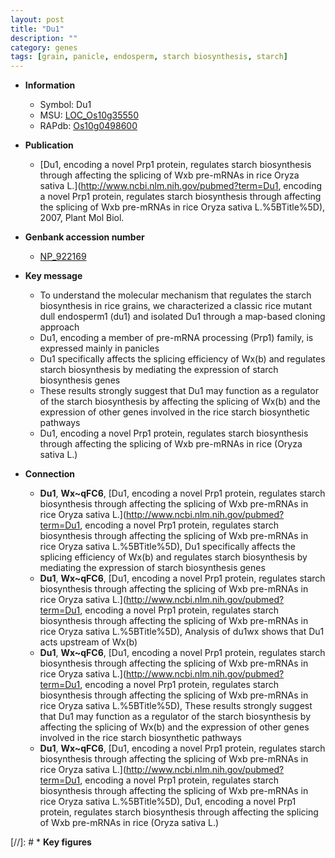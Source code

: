```yaml
---
layout: post
title: "Du1"
description: ""
category: genes
tags: [grain, panicle, endosperm, starch biosynthesis, starch]
---
```


* **Information**  
    + Symbol: Du1  
    + MSU: [LOC_Os10g35550](http://rice.uga.edu/cgi-bin/ORF_infopage.cgi?orf=LOC_Os10g35550)  
    + RAPdb: [Os10g0498600](https://rapdb.dna.affrc.go.jp/locus/?name=Os10g0498600)  

* **Publication**  
    + [Du1, encoding a novel Prp1 protein, regulates starch biosynthesis through affecting the splicing of Wxb pre-mRNAs in rice Oryza sativa L.](http://www.ncbi.nlm.nih.gov/pubmed?term=Du1, encoding a novel Prp1 protein, regulates starch biosynthesis through affecting the splicing of Wxb pre-mRNAs in rice Oryza sativa L.%5BTitle%5D), 2007, Plant Mol Biol.

* **Genbank accession number**  
    + [NP_922169](http://www.ncbi.nlm.nih.gov/nuccore/NP_922169)

* **Key message**  
    + To understand the molecular mechanism that regulates the starch biosynthesis in rice grains, we characterized a classic rice mutant dull endosperm1 (du1) and isolated Du1 through a map-based cloning approach
    + Du1, encoding a member of pre-mRNA processing (Prp1) family, is expressed mainly in panicles
    + Du1 specifically affects the splicing efficiency of Wx(b) and regulates starch biosynthesis by mediating the expression of starch biosynthesis genes
    + These results strongly suggest that Du1 may function as a regulator of the starch biosynthesis by affecting the splicing of Wx(b) and the expression of other genes involved in the rice starch biosynthetic pathways
    + Du1, encoding a novel Prp1 protein, regulates starch biosynthesis through affecting the splicing of Wxb pre-mRNAs in rice (Oryza sativa L.)

* **Connection**  
    + __Du1__, __Wx~qFC6__, [Du1, encoding a novel Prp1 protein, regulates starch biosynthesis through affecting the splicing of Wxb pre-mRNAs in rice Oryza sativa L.](http://www.ncbi.nlm.nih.gov/pubmed?term=Du1, encoding a novel Prp1 protein, regulates starch biosynthesis through affecting the splicing of Wxb pre-mRNAs in rice Oryza sativa L.%5BTitle%5D), Du1 specifically affects the splicing efficiency of Wx(b) and regulates starch biosynthesis by mediating the expression of starch biosynthesis genes
    + __Du1__, __Wx~qFC6__, [Du1, encoding a novel Prp1 protein, regulates starch biosynthesis through affecting the splicing of Wxb pre-mRNAs in rice Oryza sativa L.](http://www.ncbi.nlm.nih.gov/pubmed?term=Du1, encoding a novel Prp1 protein, regulates starch biosynthesis through affecting the splicing of Wxb pre-mRNAs in rice Oryza sativa L.%5BTitle%5D), Analysis of du1wx shows that Du1 acts upstream of Wx(b)
    + __Du1__, __Wx~qFC6__, [Du1, encoding a novel Prp1 protein, regulates starch biosynthesis through affecting the splicing of Wxb pre-mRNAs in rice Oryza sativa L.](http://www.ncbi.nlm.nih.gov/pubmed?term=Du1, encoding a novel Prp1 protein, regulates starch biosynthesis through affecting the splicing of Wxb pre-mRNAs in rice Oryza sativa L.%5BTitle%5D), These results strongly suggest that Du1 may function as a regulator of the starch biosynthesis by affecting the splicing of Wx(b) and the expression of other genes involved in the rice starch biosynthetic pathways
    + __Du1__, __Wx~qFC6__, [Du1, encoding a novel Prp1 protein, regulates starch biosynthesis through affecting the splicing of Wxb pre-mRNAs in rice Oryza sativa L.](http://www.ncbi.nlm.nih.gov/pubmed?term=Du1, encoding a novel Prp1 protein, regulates starch biosynthesis through affecting the splicing of Wxb pre-mRNAs in rice Oryza sativa L.%5BTitle%5D), Du1, encoding a novel Prp1 protein, regulates starch biosynthesis through affecting the splicing of Wxb pre-mRNAs in rice (Oryza sativa L.)

[//]: # * **Key figures**  


